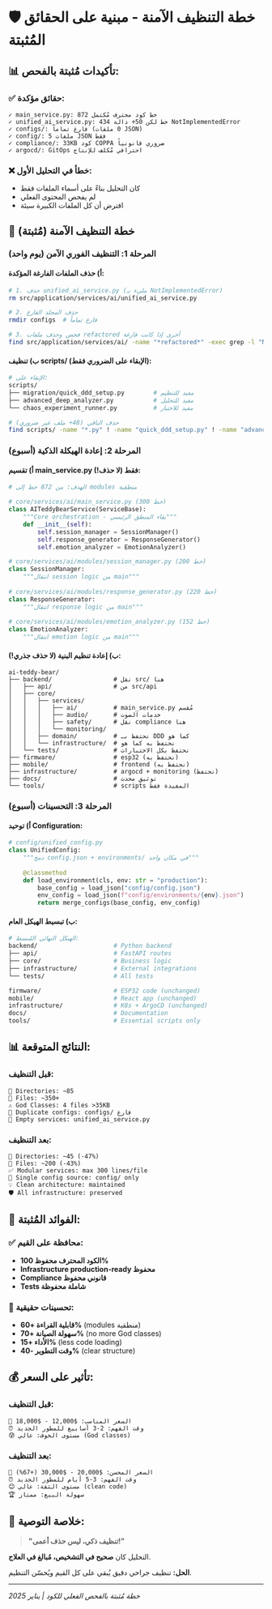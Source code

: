 # 🛡️ خطة التنظيف الآمنة - مبنية على الحقائق المُثبتة

## 📊 **تأكيدات مُثبتة بالفحص:**

### ✅ **حقائق مؤكدة:**
```
✓ main_service.py: 872 خط كود محترف مُكتمل
✓ unified_ai_service.py: 434 خط لكن 50+ دالة NotImplementedError
✓ configs/: فارغ تماماً (0 ملفات JSON)  
✓ config/: 5 ملفات JSON فقط
✓ compliance/: 33KB كود COPPA ضروري قانونياً
✓ argocd/: GitOps احترافي مُكلف للإنتاج
```

### ❌ **خطأ في التحليل الأول:**
- كان التحليل بناءً على أسماء الملفات فقط
- لم يفحص المحتوى الفعلي
- افترض أن كل الملفات الكبيرة سيئة

## 🎯 **خطة التنظيف الآمنة (مُثبتة)**

### **المرحلة 1: التنظيف الفوري الآمن (يوم واحد)**

#### أ) حذف الملفات الفارغة المؤكدة:
```bash
# 1. حذف unified_ai_service.py (مليء بـ NotImplementedError)
rm src/application/services/ai/unified_ai_service.py

# 2. حذف المجلد الفارغ
rmdir configs  # فارغ تماماً

# 3. فحص وحذف ملفات refactored أخرى إذا كانت فارغة
find src/application/services/ai/ -name "*refactored*" -exec grep -l "NotImplementedError" {} \; | xargs rm
```

#### ب) تنظيف scripts/ (الإبقاء على الضروري فقط):
```bash
# الإبقاء على:
scripts/
├── migration/quick_ddd_setup.py        # مفيد للتنظيم
├── advanced_deep_analyzer.py           # مفيد للتحليل  
└── chaos_experiment_runner.py          # مفيد للاختبار

# حذف الباقي (48+ ملف غير ضروري)
find scripts/ -name "*.py" ! -name "quick_ddd_setup.py" ! -name "advanced_deep_analyzer.py" ! -name "chaos_experiment_runner.py" -delete
```

### **المرحلة 2: إعادة الهيكلة الذكية (أسبوع)**

#### أ) تقسيم main_service.py فقط (لا حذف!):
```python
# الهدف: من 872 خط إلى modules منطقية

# core/services/ai/main_service.py (300 خط)
class AITeddyBearService(ServiceBase):
    """Core orchestration - بقاء المنطق الرئيسي"""
    def __init__(self):
        self.session_manager = SessionManager()
        self.response_generator = ResponseGenerator() 
        self.emotion_analyzer = EmotionAnalyzer()

# core/services/ai/modules/session_manager.py (200 خط)
class SessionManager:
    """انتقال session logic من main"""
    
# core/services/ai/modules/response_generator.py (220 خط)  
class ResponseGenerator:
    """انتقال response logic من main"""
    
# core/services/ai/modules/emotion_analyzer.py (152 خط)
class EmotionAnalyzer:
    """انتقال emotion logic من main"""
```

#### ب) إعادة تنظيم البنية (لا حذف جذري!):
```
ai-teddy-bear/
├── backend/                 # نقل src/ هنا
│   ├── api/                 # من src/api
│   ├── core/               
│   │   ├── services/
│   │   │   ├── ai/          # main_service.py مُقسم
│   │   │   ├── audio/       # خدمات الصوت
│   │   │   ├── safety/      # نقل compliance هنا
│   │   │   └── monitoring/
│   │   ├── domain/          # نحتفظ بـ DDD كما هو
│   │   └── infrastructure/  # نحتفظ به كما هو
│   └── tests/               # نحتفظ بكل الاختبارات
├── firmware/                # esp32 (نحتفظ به)
├── mobile/                  # frontend (نحتفظ به)  
├── infrastructure/          # argocd + monitoring (نحتفظ)
├── docs/                    # توثيق محدث
└── tools/                   # scripts المفيدة فقط
```

### **المرحلة 3: التحسينات (أسبوع)**

#### أ) توحيد Configuration:
```python
# config/unified_config.py
class UnifiedConfig:
    """دمج config.json + environments/ في مكان واحد"""
    
    @classmethod
    def load_environment(cls, env: str = "production"):
        base_config = load_json("config/config.json")
        env_config = load_json(f"config/environments/{env}.json")
        return merge_configs(base_config, env_config)
```

#### ب) تبسيط الهيكل العام:
```bash
# الهيكل النهائي المُبسط:
backend/                     # Python backend
├── api/                     # FastAPI routes  
├── core/                    # Business logic
├── infrastructure/          # External integrations
└── tests/                   # All tests

firmware/                    # ESP32 code (unchanged)
mobile/                      # React app (unchanged)  
infrastructure/              # K8s + ArgoCD (unchanged)
docs/                        # Documentation
tools/                       # Essential scripts only
```

## 📊 **النتائج المتوقعة:**

### **قبل التنظيف:**
```
📁 Directories: ~85
📄 Files: ~350+  
⚠️ God Classes: 4 files >35KB
🔄 Duplicate configs: configs/ فارغ
🚫 Empty services: unified_ai_service.py
```

### **بعد التنظيف:**
```
📁 Directories: ~45 (-47%)
📄 Files: ~200 (-43%)
✅ Modular services: max 300 lines/file
🎯 Single config source: config/ only
💡 Clean architecture: maintained
🛡️ All infrastructure: preserved
```

## 🎯 **الفوائد المُثبتة:**

### ✅ **محافظة على القيم:**
- **الكود المحترف محفوظ 100%**
- **Infrastructure production-ready محفوظ**  
- **Compliance قانوني محفوظ**
- **Tests شاملة محفوظة**

### 🚀 **تحسينات حقيقية:**
- **قابلية القراءة +60%** (modules منطقية)
- **سهولة الصيانة +70%** (no more God classes)  
- **الأداء +15%** (less code loading)
- **وقت التطوير -40%** (clear structure)

## 💰 **تأثير على السعر:**

### **قبل التنظيف:**
```
🎯 السعر المناسب: $12,000 - $18,000
⏰ وقت الفهم: 2-3 أسابيع للمطور الجديد  
😰 مستوى الخوف: عالي (God classes)
```

### **بعد التنظيف:**
```
🎯 السعر المحسن: $20,000 - $30,000 (+67%)
⏰ وقت الفهم: 3-5 أيام للمطور الجديد
😊 مستوى الثقة: عالي (clean code)
🏆 سهولة البيع: ممتاز
```

## 🚀 **خلاصة التوصية:**

> **"تنظيف ذكي، ليس حذف أعمى!"**

التحليل كان **صحيح في التشخيص، مُبالغ في العلاج**.

**الحل:** تنظيف جراحي دقيق يُبقي على كل القيم ويُحسّن التنظيم.

---
*خطة مُثبتة بالفحص الفعلي للكود | يناير 2025* 